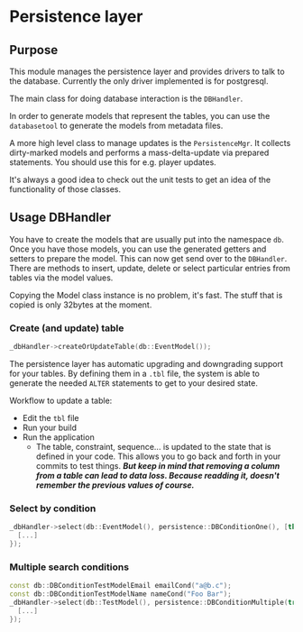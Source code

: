 # Persistence layer

## Purpose

This module manages the persistence layer and provides drivers to talk to the database. Currently the only driver implemented is for postgresql.

The main class for doing database interaction is the `DBHandler`.

In order to generate models that represent the tables, you can use the `databasetool` to generate the models from metadata files.

A more high level class to manage updates is the `PersistenceMgr`. It collects dirty-marked models and performs a mass-delta-update via prepared statements. You should use this for e.g. player updates.

It's always a good idea to check out the unit tests to get an idea of the functionality of those classes.

## Usage DBHandler

You have to create the models that are usually put into the namespace `db`. Once you have those models, you can use the generated getters and setters to prepare the model. This can now get send over to the `DBHandler`. There are methods to insert, update, delete or select particular entries from tables via the model values.

Copying the Model class instance is no problem, it's fast. The stuff that is copied is only 32bytes at the moment.

### Create (and update) table

```cpp
_dbHandler->createOrUpdateTable(db::EventModel());
```

The persistence layer has automatic upgrading and downgrading support for your tables. By defining them in a `.tbl` file, the system is able to generate the needed `ALTER` statements to get to your desired state.

Workflow to update a table:

- Edit the `tbl` file
- Run your build
- Run the application
  - The table, constraint, sequence... is updated to the state that is defined in your code. This allows you to go back and forth in your commits to test things. ***But keep in mind that removing a column from a table can lead to data loss. Because readding it, doesn't remember the previous values of course.***

### Select by condition

```cpp
_dbHandler->select(db::EventModel(), persistence::DBConditionOne(), [this] (db::EventModel&& model) {
  [...]
});
```

### Multiple search conditions

```cpp
const db::DBConditionTestModelEmail emailCond("a@b.c");
const db::DBConditionTestModelName nameCond("Foo Bar");
_dbHandler->select(db::TestModel(), persistence::DBConditionMultiple(true, {&emailCond, &nameCond})), [this] (db::TestModel&& model) {
  [...]
});
```
